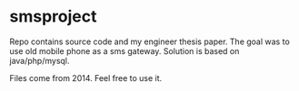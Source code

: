 # smsproject

Repo contains source code and my engineer thesis paper.
The goal was to use old mobile phone as a sms gateway. Solution is based on java/php/mysql.

Files come from 2014.
Feel free to use it.
